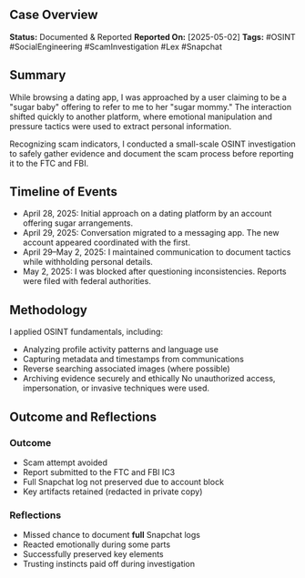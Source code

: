 ## Case Overview
**Status:** Documented & Reported
**Reported On:** [2025-05-02]
**Tags:** #OSINT #SocialEngineering #ScamInvestigation #Lex #Snapchat

## Summary
While browsing a dating app, I was approached by a user claiming to be a "sugar baby" offering to refer to me to her "sugar mommy." The interaction shifted quickly to another platform, where emotional manipulation and pressure tactics were used to extract personal information.

Recognizing scam indicators, I conducted a small-scale OSINT investigation to safely gather evidence and document the scam process before reporting it to the FTC and FBI.

## Timeline of Events
- April 28, 2025: Initial approach on a dating platform by an account offering sugar arrangements.
- April 29, 2025: Conversation migrated to a messaging app. The new account appeared coordinated with the first. 
- April 29–May 2, 2025: I maintained communication to document tactics while withholding personal details.
- May 2, 2025: I was blocked after questioning inconsistencies. Reports were filed with federal authorities.

## Methodology
I applied OSINT fundamentals, including:
- Analyzing profile activity patterns and language use
- Capturing metadata and timestamps from communications
- Reverse searching associated images (where possible)
- Archiving evidence securely and ethically
No unauthorized access, impersonation, or invasive techniques were used.

## Outcome and Reflections
### Outcome
- Scam attempt avoided
- Report submitted to the FTC and FBI IC3
- Full Snapchat log not preserved due to account block
- Key artifacts retained (redacted in private copy)

### Reflections
- Missed chance to document **full** Snapchat logs
- Reacted emotionally during some parts 
- Successfully preserved key elements
- Trusting instincts paid off during investigation
